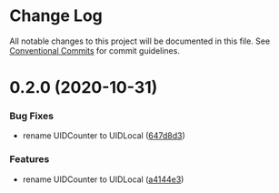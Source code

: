 # Change Log

All notable changes to this project will be documented in this file. See
[Conventional Commits](https://conventionalcommits.org) for commit guidelines.

# 0.2.0 (2020-10-31)

### Bug Fixes

- rename UIDCounter to UIDLocal
  ([647d8d3](https://github.com/AlexanderLapygin/dags/commit/647d8d3adb001a255b0b3e58d87d4286380d95f9))

### Features

- rename UIDCounter to UIDLocal
  ([a4144e3](https://github.com/AlexanderLapygin/dags/commit/a4144e3f53140d870b1312792d4dd73d0f0e0829))
